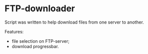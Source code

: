 FTP-downloader
==============

Script was written to help download files from one server to another.

Features:
- file selection on FTP-server;
- download progressbar.
